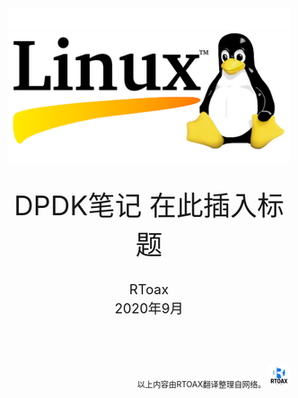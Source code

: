 <div align=center>
	<img src="_v_images/20200915124435478_1737.jpg" width="600"> 
</div>
<br/>
<br/>

<center><font size='20'>DPDK笔记 在此插入标题</font></center>
<br/>
<br/>
<center><font size='5'>RToax</font></center>
<center><font size='5'>2020年9月</font></center>
<br/>
<br/>
<br/>
<br/>








<br/>
<div align=right>以上内容由RTOAX翻译整理自网络。
	<img src="_v_images/20200915124533834_25268.jpg" width="40"> 
</div>